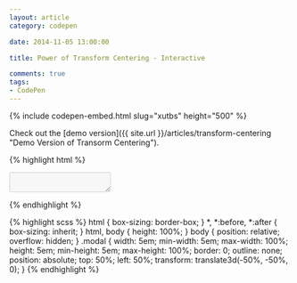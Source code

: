 ```yaml
---
layout: article
category: codepen

date: 2014-11-05 13:00:00

title: Power of Transform Centering - Interactive

comments: true
tags:
- CodePen
---
```


{% include codepen-embed.html slug="xutbs" height="500" %}

Check out the [demo version]({{ site.url }}/articles/transform-centering "Demo Version of Transorm Centering").

{% highlight html %}
<textarea class="modal" disabled></textarea>
{% endhighlight %}

{% highlight scss %}
html {
  box-sizing: border-box;
}
*, *:before, *:after {
  box-sizing: inherit;
}
html,
body {
  height: 100%;
}
body {
  position: relative;
  overflow: hidden;
}
.modal {
  width:     5em;
  min-width: 5em;
  max-width: 100%;
  height:     5em;
  min-height: 5em;
  max-height: 100%;
  border: 0;
  outline: none;
  position: absolute;
  top:  50%;
  left: 50%;
  transform: translate3d(-50%, -50%, 0);
}
{% endhighlight %}
